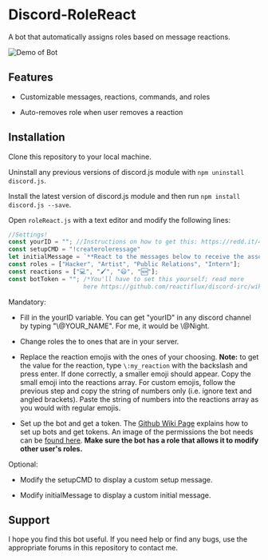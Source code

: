 # Discord-RoleReact

A bot that automatically assigns roles based on message reactions.

![Demo of Bot](https://i.imgur.com/5vxxCDw.gif)

## Features

- Customizable messages, reactions, commands, and roles

- Auto-removes role when user removes a reaction

## Installation

Clone this repository to your local machine.

Uninstall any previous versions of discord.js module with `npm uninstall discord.js`. 

Install the latest version of discord.js module and then run `npm install discord.js --save`.

Open `roleReact.js` with a text editor and modify the following lines: 

```JavaScript
//Settings!
const yourID = ""; //Instructions on how to get this: https://redd.it/40zgse
const setupCMD = "!createroleressage"
let initialMessage = `**React to the messages below to receive the associated role. If you would like to remove the role, simply remove your reaction!**`;
const roles = ["Hacker", "Artist", "Public Relations", "Intern"];
const reactions = ["💻", "🖌", "😃", "🆕"];
const botToken = ""; /*You'll have to set this yourself; read more
                     here https://github.com/reactiflux/discord-irc/wiki/Creating-a-discord-bot-&-getting-a-token*/
```

Mandatory:

- Fill in the yourID variable. You can get "yourID" in any discord channel by typing "\\@YOUR_NAME". For me, it would be \\@Night.

- Change roles the to ones that are in your server.

- Replace the reaction emojis with the ones of your choosing. 
**Note:** to get the value for the reaction, type `\:my_reaction` with the backslash and press enter. If done correctly, a smaller emoji should appear. Copy the small emoji into the reactions array.
For custom emojis, follow the previous step and copy the string of numbers only (i.e. ignore text and angled brackets). Paste the string of numbers into the reactions array as you would with regular emojis.

- Set up the bot and get a token. The [Github Wiki Page](https://github.com/reactiflux/discord-irc/wiki/Creating-a-discord-bot-&-getting-a-token) explains how to set up bots and get tokens. An image of the permissions the bot needs can be [found here](https://i.imgur.com/PFDm3pH.png). **Make sure the bot has a role that allows it to modify other user's roles.**

Optional:

- Modify the setupCMD to display a custom setup message.

- Modify initialMessage to display a custom initial message.


## Support

I hope you find this bot useful. If you need help or find any bugs, use the appropriate forums in this repository to contact me.
